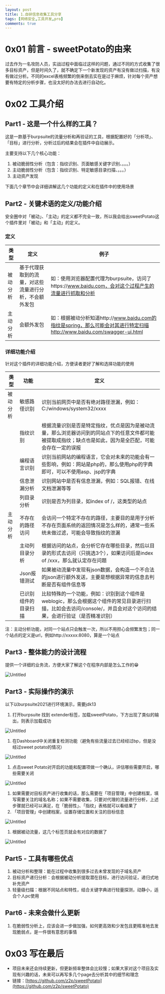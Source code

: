 ```yaml
---
layout: post
title: 1.自研信息收集工具分享
tags: [网络安全,工具开发,pro]
comments: true
---
```


# 0x01 前言 - sweetPotato的由来

过去作为一名攻防人员，实战过程中面临过这样的问题，通过不同的方式收集了很多目标资产，但是时间久了，就不确定下一个新发现的资产有没有做过扫描，有没有做过分析。不同的excel表格频繁的倒来倒去实在是过于麻烦，针对每个资产想要有特定的分析步骤，也没太好的办法去进行自动化。

# 0x02 工具介绍

## Part1 - 这是一个什么样的工具？

这是一款基于burpsuite的流量分析和再验证的工具，根据配置好的「分析项」、「目标」进行分析，分析过后的结果会在插件中自动展示。

主要支持以下几个核心功能：

1. 被动脆弱性分析（包含：指纹识别、页面敏感关键字识别、。。。）
2. 主动脆弱性分析（包含：指纹识别、特定敏感目录扫描、。。。）
3. 主动资产发现

下面几个章节中会详细讲解这几个功能的定义和在插件中的使用场景

## Part2 - 关键术语的定义/功能介绍

安全圈中对「被动」、「主动」的定义都不完全一致，所以我会给出sweetPotato这个插件里对「被动」和「主动」的定义。

### 定义

| 类型 | 定义 | 例子 |
| ------ | ------ | ------ |
| 被动分析 | 基于代理获取到的流量，对这些流量进行分析，不会额外发包 | 如：使用浏览器配置代理为burpsuite，访问了https://www.baidu.com，会对这个过程产生的流量进行抓取和分析 |
| 主动分析 | 会额外发包 | 如：根据被动分析知道http://www.baidu.com的指纹是spring，那么可能会对其进行特定扫描 http://www.baidu.com/swagger-ui.html |

### 详细功能介绍

针对这个插件的详细功能介绍，方便读者更好了解和选择功能的使用

| 类型 | 功能 | 定义 |
| --- | --- | --- |
| 被动分析 | 敏感路径识别 | 识别当前网页中是否有绝对路径泄漏，例如：C:/windows/system32/xxxx |
|  | 指纹识别 | 根据流量识别是否是特定指纹，优点是因为是被动流量，那么浏览器访问到的同站点下的任意文件都可能被提取成指纹；缺点也是如此，因为是全匹配，可能会存在一定的误报 |
|  | 编程语言识别 | 识别当前网站的编程语言，它会对未来的功能会有一些影响，例如：网站是php的，那么使用php的字典即可，可以不使用asp、jsp的字典 |
|  | 信息泄漏分析 | 识别网站中是否有信息泄漏，例如：SQL报错、在线文档泄漏等等 |
|  | 列目录分析 | 识别是否为列目录，如index of /，这类型的站点 |
| 主动分析 | 不存在的路径访问 | 会访问一个特定不存在的路径，主要目的是用于分析不存在页面系统的返回情况是怎么样的，通常一些系统未做过滤，可能会导致指纹的泄漏 |
|  | 主动列目录分析 | 根据访问的站点，会分析它存在哪些目录，然后以目录的形式去访问（只挑选3个），如果访问后是index of /xxx，那么就认定存在问题 |
|  | Json报错测试 | 如果被动流量中发现有json数据，会构造一个不合法的json进行额外发送，主要是想根据异常的信息去判断是否有组件信息等 |
|  | 已识别组件的目录扫描 | 比较特殊的一个功能，例如：识别到这个组件是weblogic，那么会根据这个组件的常见目录进行扫描，比如会去访问/console/，并且会对这个访问的结果，会进行验证（是否精准识别） |

注：主动分析功能，对同一个站点只会触发一次，所以不用担心会频繁发包；同一个站点的定义是url，例如http://xxxxx:8080，算是一个站点

## Part3 - 整体能力的设计流程

提供一个详细的业务流，方便大家了解这个在程序内部是怎么工作的😁

![Untitled](https://raw.githubusercontent.com/z2p/MarkDownImage/master/001-%E8%87%AA%E7%A0%94%E4%BF%A1%E6%81%AF%E6%94%B6%E9%9B%86%E5%B7%A5%E5%85%B7%E5%88%86%E4%BA%AB/Untitled.svg)

## Part3 - 实际操作的演示

以下以burpsuite2021进行环境演示，需要jdk13

1. 打开burpsuite 找到 extender标签，加载sweetPotato，下方出现了类似的输出，则表示加载成功

![Untitled](https://raw.githubusercontent.com/z2p/MarkDownImage/master/001-%E8%87%AA%E7%A0%94%E4%BF%A1%E6%81%AF%E6%94%B6%E9%9B%86%E5%B7%A5%E5%85%B7%E5%88%86%E4%BA%AB/Untitled.png)

1. 在Dashboard中关闭重复检测功能（避免有些流量过去已经经过bp，但是没经过sweet potato的情况）

![Untitled](https://raw.githubusercontent.com/z2p/MarkDownImage/master/001-%E8%87%AA%E7%A0%94%E4%BF%A1%E6%81%AF%E6%94%B6%E9%9B%86%E5%B7%A5%E5%85%B7%E5%88%86%E4%BA%AB/Untitled%201.png)

1. 点击sweet Potato对开启的功能和配置项做一个确认，评估哪些需要开启，哪些需要关闭

![Untitled](https://raw.githubusercontent.com/z2p/MarkDownImage/master/001-%E8%87%AA%E7%A0%94%E4%BF%A1%E6%81%AF%E6%94%B6%E9%9B%86%E5%B7%A5%E5%85%B7%E5%88%86%E4%BA%AB/Untitled%202.png)

1. 如果需要对目标资产进行收集的话，那么需要在「项目管理」中创建档案，填写需要关注的域名名称；如果不需要收集，只要对代理的流量进行分析，上述步骤就已经可以满足，在「脆弱性」、「指纹」表格就可以看结果了
2. 「项目管理」中创建档案，设置存储位置和关注的目标信息

![Untitled](https://raw.githubusercontent.com/z2p/MarkDownImage/master/001-%E8%87%AA%E7%A0%94%E4%BF%A1%E6%81%AF%E6%94%B6%E9%9B%86%E5%B7%A5%E5%85%B7%E5%88%86%E4%BA%AB/Untitled%203.png)

1. 根据被动流量，这几个标签页就会有对应的数据了

![Untitled](https://raw.githubusercontent.com/z2p/MarkDownImage/master/001-%E8%87%AA%E7%A0%94%E4%BF%A1%E6%81%AF%E6%94%B6%E9%9B%86%E5%B7%A5%E5%85%B7%E5%88%86%E4%BA%AB/Untitled%204.png)

## Part5 - 工具有哪些优点

1. 被动分析和整理：能在过程中收集到很多过去未曾发现的子域名资产
2. 目标资产递归分析：会根据被动分析提取潜在目标，进行访问验证，递归式地补充资产
3. 轻量级扫描：根据不同站点和特性，结合关键字典进行轻量探测，动静小，适合个人pc使用

## Part6 - 未来会做什么更新

1. 在脆弱性分析上，应该会进一步做加强，如何更高效和少发包且更精准地去发现脆弱点，是一件很有意思的事情

# 0x03 写在最后

- 项目未来还会持续更新，但更新频率整体会比较慢；如果大家对这个项目及实现有兴趣的话，未来可以再写多几个page去分析其中的细节和理念
- 链接：[https://github.com/z2p/sweetPotato](https://github.com/z2p/sweetPotato)